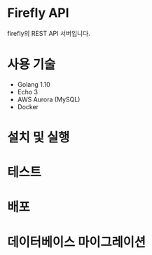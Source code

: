 # Firefly API

firefly의 REST API 서버입니다.

# 사용 기술

- Golang 1.10
- Echo 3
- AWS Aurora (MySQL)
- Docker

# 설치 및 실행

# 테스트

# 배포

# 데이터베이스 마이그레이션